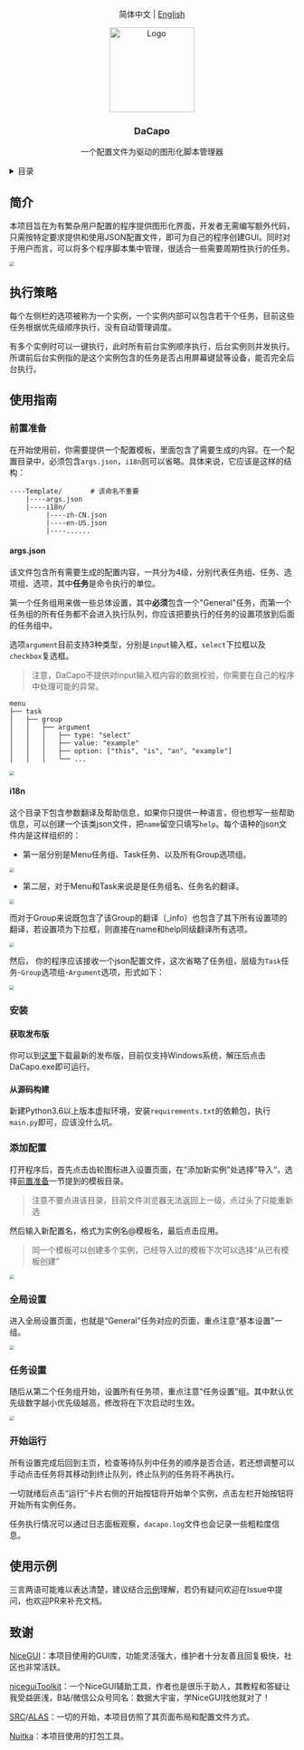 <div align="center">

  简体中文 | [English](docs/README_en.md)

  <a><img src="static/logo/logo.png" alt="Logo" width="150" height="150"></a>

  <h3 align="center">DaCapo</h3>

  <p align="center">
    一个配置文件为驱动的图形化脚本管理器
  </p>
</div>

<details>
  <summary>目录</summary>
  <ol>
    <li><a href="#简介">简介</a></li>
    <li><a href="#执行策略">执行策略</a></li>
    <li>
      <a href="#使用指南">使用指南</a>
      <ul>
        <li><a href="#前置准备">前置准备</a></li>
        <li><a href="#安装">安装</a></li>
        <li><a href="#添加配置">添加配置</a></li>
        <li><a href="#全局设置">全局设置</a></li>
        <li><a href="#任务设置">任务设置</a></li>
        <li><a href="#开始运行">开始运行</a></li>
      </ul>
    </li>
    <li><a href="#使用示例">使用示例</a></li>
    <li><a href="#致谢">致谢</a></li>
  </ol>
</details>

## 简介

本项目旨在为有繁杂用户配置的程序提供图形化界面，开发者无需编写额外代码，只需按特定要求提供和使用JSON配置文件，即可为自己的程序创建GUI。同时对于用户而言，可以将多个程序脚本集中管理，很适合一些需要周期性执行的任务。

<img src="static/images/show.png" style="zoom:50%;" />

## 执行策略

每个左侧栏的选项被称为一个实例，一个实例内部可以包含若干个任务，目前这些任务根据优先级顺序执行，没有自动管理调度。

有多个实例时可以一键执行，此时所有前台实例顺序执行，后台实例则并发执行。所谓前后台实例指的是这个实例包含的任务是否占用屏幕键鼠等设备，能否完全后台执行。

## 使用指南

### 前置准备

在开始使用前，你需要提供一个配置模板，里面包含了需要生成的内容。在一个配置目录中，必须包含`args.json`，`i18n`则可以省略。具体来说，它应该是这样的结构：

```
----Template/		# 该命名不重要
    |----args.json
    |----i18n/
         |----zh-CN.json
         |----en-US.json
         |----......
```

#### args.json

该文件包含所有需要生成的配置内容，一共分为4级，分别代表任务组、任务、选项组、选项，其中**任务**是命令执行的单位。

第一个任务组用来做一些总体设置，其中**必须**包含一个"General"任务，而第一个任务组的所有任务都不会进入执行队列，你应该把要执行的任务的设置项放到后面的任务组中。

选项`argument`目前支持3种类型，分别是`input`输入框，`select`下拉框以及`checkbox`复选框。

> 注意，DaCapo不提供对input输入框内容的数据校验，你需要在自己的程序中处理可能的异常。

```
menu
├── task
│   ├── group
│   │   ├── argument
│   │   │   ├── type: "select"
│   │   │   ├── value: "example"
│   │   │   ├── option: ["this", "is", "an", "example"]
│   │   │   └── ...
```

<img src="static/images/architecture.png" style="zoom: 50%;" />

#### i18n

这个目录下包含参数翻译及帮助信息，如果你只提供一种语言，但也想写一些帮助信息，可以创建一个该类json文件，把`name`留空只填写`help`。每个语种的json文件内是这样组织的：

- 第一层分别是Menu任务组、Task任务、以及所有Group选项组。

<img src="static/images/trans1.png" style="zoom:50%;" />

- 第二层，对于Menu和Task来说是是任务组名、任务名的翻译。

<img src="static/images/trans2.png" style="zoom:50%;" />

而对于Group来说既包含了该Group的翻译（_info）也包含了其下所有设置项的翻译，若设置项为下拉框，则直接在name和help同级翻译所有选项。

<img src="static/images/trans3.png" style="zoom:50%;" />



然后， 你的程序应该接收一个json配置文件，这次省略了任务组，层级为`Task`任务-`Group`选项组-`Argument`选项，形式如下：

<img src="static/images/config.png" style="zoom:50%;" />



### 安装

#### 获取发布版

你可以到[这里](https://github.com/Aues6uen11Z/DaCapo/releases)下载最新的发布版，目前仅支持Windows系统，解压后点击DaCapo.exe即可运行。

#### 从源码构建

新建Python3.6以上版本虚拟环境，安装`requirements.txt`的依赖包，执行`main.py`即可，应该没什么坑。



### 添加配置

打开程序后，首先点击齿轮图标进入设置页面，在“添加新实例”处选择”导入“，选择[前置准备](#前置准备)一节提到的模板目录。

> 注意不要点进该目录，目前文件浏览器无法返回上一级，点过头了只能重新选

然后输入新配置名，格式为实例名@模板名，最后点击应用。

> 同一个模板可以创建多个实例，已经导入过的模板下次可以选择“从已有模板创建”

<img src="static/images/guide1.gif" style="zoom:50%;" />



### 全局设置

进入全局设置页面，也就是“General”任务对应的页面，重点注意“基本设置”一组。

<img src="static/images/guide2.png" style="zoom:50%;" />



### 任务设置

随后从第二个任务组开始，设置所有任务项，重点注意“任务设置”组。其中默认优先级数字越小优先级越高，修改将在下次启动时生效。

<img src="static/images/guide3.png" style="zoom:50%;" />



### 开始运行

所有设置完成后回到主页，检查等待队列中任务的顺序是否合适，若还想调整可以手动点击任务将其移动到终止队列，终止队列的任务将不再执行。

一切就绪后点击“运行”卡片右侧的开始按钮将开始单个实例，点击左栏开始按钮将开始所有实例任务。

任务执行情况可以通过日志面板观察，`dacapo.log`文件也会记录一些粗粒度信息。

## 使用示例

三言两语可能难以表达清楚，建议结合[示例](https://github.com/Aues6uen11Z/DaCapo/tree/master/examples/SimpleScript)理解，若仍有疑问欢迎在Issue中提问，也欢迎PR来补充文档。

## 致谢

[NiceGUI](https://github.com/zauberzeug/nicegui)：本项目使用的GUI库，功能灵活强大，维护者十分友善且回复极快，社区也非常活跃。

[niceguiToolkit](https://github.com/CrystalWindSnake/nicegui-toolkit)：一个NiceGUI辅助工具，作者也是很乐于助人，其教程和答疑让我受益匪浅，B站/微信公众号同名：数据大宇宙，学NiceGUI找他就对了！

[SRC](https://github.com/LmeSzinc/StarRailCopilot)/[ALAS](https://github.com/LmeSzinc/AzurLaneAutoScript)：一切的开始，本项目仿照了其页面布局和配置文件方式。

[Nuitka](https://github.com/Nuitka/Nuitka)：本项目使用的打包工具。